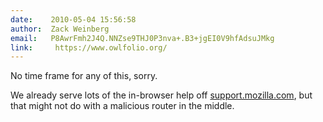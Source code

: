 ```yaml
---
date:    2010-05-04 15:56:58
author:  Zack Weinberg
email:   P8AwrFmh2J4Q.NNZse9THJ0P3nva+.B3+jgEI0V9hfAdsuJMkg
link:     https://www.owlfolio.org/
---
```


No time frame for any of this, sorry.

We already serve lots of the in-browser help off <a
href="http://support.mozilla.com/">support.mozilla.com</a>, but that
might not do with a malicious router in the middle.
